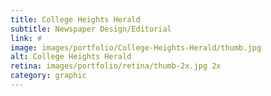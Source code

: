 ```yaml
---
title: College Heights Herald
subtitle: Newspaper Design/Editorial
link: #
image: images/portfolio/College-Heights-Herald/thumb.jpg
alt: College Heights Herald
retina: images/portfolio/retina/thumb-2x.jpg 2x
category: graphic
---
```


